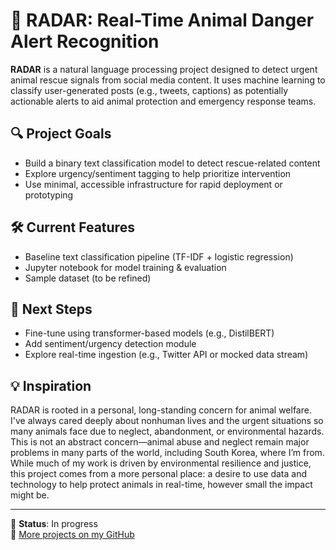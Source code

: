 # 🐾 RADAR: Real-Time Animal Danger Alert Recognition

**RADAR** is a natural language processing project designed to detect urgent animal rescue signals from social media content. It uses machine learning to classify user-generated posts (e.g., tweets, captions) as potentially actionable alerts to aid animal protection and emergency response teams.

## 🔍 Project Goals
- Build a binary text classification model to detect rescue-related content
- Explore urgency/sentiment tagging to help prioritize intervention
- Use minimal, accessible infrastructure for rapid deployment or prototyping

## 🛠️ Current Features
- Baseline text classification pipeline (TF-IDF + logistic regression)
- Jupyter notebook for model training & evaluation
- Sample dataset (to be refined)

## 🧠 Next Steps
- Fine-tune using transformer-based models (e.g., DistilBERT)
- Add sentiment/urgency detection module
- Explore real-time ingestion (e.g., Twitter API or mocked data stream)

## 💡 Inspiration
RADAR is rooted in a personal, long-standing concern for animal welfare. I've always cared deeply about nonhuman lives and the urgent situations so many animals face due to neglect, abandonment, or environmental hazards. This is not an abstract concern—animal abuse and neglect remain major problems in many parts of the world, including South Korea, where I’m from. While much of my work is driven by environmental resilience and justice, this project comes from a more personal place: a desire to use data and technology to help protect animals in real-time, however small the impact might be.

---

📍 **Status**: In progress  
🔗 [More projects on my GitHub](https://github.com/climate-ip)
